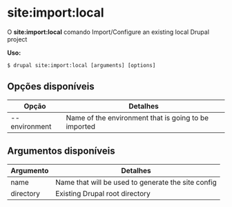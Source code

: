# site:import:local
O **site:import:local** comando Import/Configure an existing local Drupal project

**Uso:**
```
$ drupal site:import:local [arguments] [options] 
```

## Opções disponíveis
Opção | Detalhes
-------|-------------
--environment | Name of the environment that is going to be imported

## Argumentos disponíveis
Argumento | Detalhes
---------|-------------
name | Name that will be used to generate the site config
directory | Existing Drupal root directory
